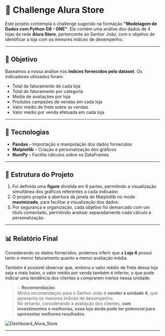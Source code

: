 # 🛒 Challenge Alura Store

Este projeto contempla o challenge sugerido na formação **"Modelagem de Dados com Python G8 - ONE"**. Ele contém uma análise dos dados de 4 lojas da rede **Alura Store**, pertencente ao Senhor João, com o objetivo de identificar a loja com os menores índices de desempenho.

---

## 🎯 Objetivo

Baseamos a nossa análise nos **índices fornecidos pelo dataset**. Os indicadores utilizados foram:

- Total de faturamento de cada loja  
- Total de faturamento por categoria  
- Média de avaliações por loja  
- Produtos campeões de vendas em cada loja  
- Valor médio de frete sobre as vendas  
- Valor médio por venda efetuada em cada loja  

---

## 🧰 Tecnologias

- **Pandas** – Importação e manipulação dos dados fornecidos  
- **Matplotlib** – Criação e personalização dos gráficos  
- **NumPy** – Facilita cálculos sobre os DataFrames  

---

## 🧱 Estrutura do Projeto

1. Foi definida uma **figure** dividida em 6 partes, permitindo a visualização simultânea dos gráficos referentes a cada indicador.  
2. O projeto propõe a abertura da janela do Matplotlib no modo **maximizado**, para facilitar a visualização dos dados.  
3. Por segurança e organização, cada objetivo foi demarcado com um título comentado, permitindo analisar separadamente cada cálculo e personalização.  

---

## 📊 Relatório Final

Considerando os dados fornecidos, podemos inferir que a **Loja 4** possui tanto o menor faturamento quanto a menor avaliação média.

Também é possível observar que, embora o valor médio de frete dessa loja seja o mais baixo, o valor médio por venda também é inferior, o que pode indicar uma tendência dos clientes a comprarem menos nessa unidade.

> 💡 **Recomendação:**  
Minha recomendação para o Senhor João é **vender a unidade 4**, que apresenta os menores índices de desempenho.  
No entanto, considerando a avaliação dos clientes, **com investimentos e melhorias, essa loja ainda pode ter potencial para apresentar melhores resultados**.

![Dashboard_Alura_Store](https://github.com/user-attachments/assets/9b88df6f-6806-4014-bbe0-bfc95c756e67)

---
